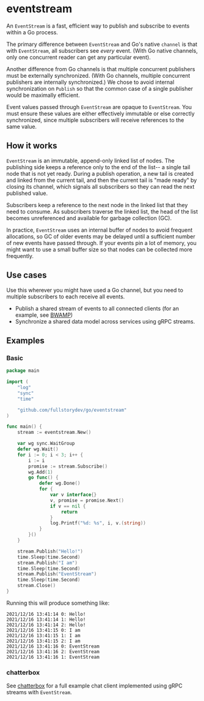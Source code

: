 # eventstream

An `EventStream` is a fast, efficient way to publish and subscribe to events within a Go process.

The primary difference between `EventStream` and Go's native `channel` is that with `EventStream`,
all subscribers see _every_ event.  (With Go native channels, only one concurrent reader can get
any particular event).

Another difference from Go channels is that multiple concurrent publishers must be externally
synchronized.  (With Go channels, multiple concurrent publishers are internally synchronized.)
We chose to avoid internal synchronization on `Publish` so that the common case of a single
publisher would be maximally efficient.

Event values passed through `EventStream` are opaque to `EventStream`. You must ensure these
values are either effectively immutable or else correctly synchronized, since multiple
subscribers will receive references to the same value.

## How it works

`EventStream` is an immutable, append-only linked list of nodes.  The publishing side keeps
a reference only to the end of the list-- a single tail node that is not yet ready.  During
a publish operation, a new tail is created and linked from the current tail, and then the
current tail is "made ready" by closing its channel, which signals all subscribers so they
can read the next published value.

Subscribers keep a reference to the next node in the linked list that they need to consume.
As subscribers traverse the linked list, the head of the list becomes unreferenced and
available for garbage collection (GC).

In practice, `EventStream` uses an internal buffer of nodes to avoid frequent allocations,
so GC of older events may be delayed until a sufficient number of new events have passed through.
If your events pin a lot of memory, you might want to use a small buffer size so that
nodes can be collected more frequently.

## Use cases

Use this wherever you might have used a Go channel, but you need to multiple subscribers to each
receive all events.

- Publish a shared stream of events to all connected clients (for an example, see [BWAMP](https://bwamp.me))
- Synchronize a shared data model across services using gRPC streams.

## Examples

### Basic

```go
package main

import (
	"log"
	"sync"
	"time"

	"github.com/fullstorydev/go/eventstream"
)

func main() {
	stream := eventstream.New()

	var wg sync.WaitGroup
	defer wg.Wait()
	for i := 0; i < 3; i++ {
		i := i
		promise := stream.Subscribe()
		wg.Add(1)
		go func() {
			defer wg.Done()
			for {
				var v interface{}
				v, promise = promise.Next()
				if v == nil {
					return
				}
				log.Printf("%d: %s", i, v.(string))
			}
		}()
	}

	stream.Publish("Hello!")
	time.Sleep(time.Second)
	stream.Publish("I am")
	time.Sleep(time.Second)
	stream.Publish("EventStream")
	time.Sleep(time.Second)
	stream.Close()
}
```

Running this will produce something like:
```
2021/12/16 13:41:14 0: Hello!
2021/12/16 13:41:14 1: Hello!
2021/12/16 13:41:14 2: Hello!
2021/12/16 13:41:15 0: I am
2021/12/16 13:41:15 1: I am
2021/12/16 13:41:15 2: I am
2021/12/16 13:41:16 0: EventStream
2021/12/16 13:41:16 2: EventStream
2021/12/16 13:41:16 1: EventStream
```

### chatterbox

See [chatterbox](../examples/chatterbox) for a full example chat client implemented using gRPC streams with `EventStream`.

